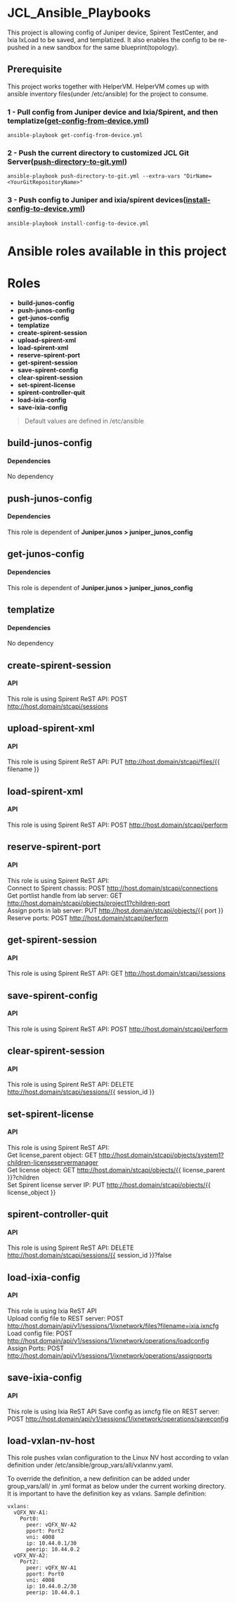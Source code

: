 # JCL_Ansible_Playbooks
This project is allowing config of Juniper device, Spirent TestCenter, and Ixia IxLoad to be saved, and templatized. It also enables the config to be re-pushed in a new sandbox for the same blueprint(topology).

## Prerequisite
This project works together with HelperVM. HelperVM comes up with ansible inventory files(under /etc/ansible) for the project to consume.


### 1 - Pull config from Juniper device and Ixia/Spirent, and then templatize([get-config-from-device.yml](/docs/playbook-docs/get-config_README.md))
```
ansible-playbook get-config-from-device.yml
```
### 2 - Push the current directory to customized JCL Git Server([push-directory-to-git.yml](/docs/playbook-docs/push-directory-to-git_README.md))
```
ansible-playbook push-directory-to-git.yml --extra-vars "DirName=<YourGitRepositoryName>"
```
### 3 - Push config to Juniper and ixia/spirent devices([install-config-to-device.yml](/docs/playbook-docs/install-config-to-device_README.md))
```  
ansible-playbook install-config-to-device.yml
```

# Ansible roles available in this project
# Roles
- **build-junos-config**
- **push-junos-config**
- **get-junos-config**
- **templatize**
- **create-spirent-session**
- **upload-spirent-xml**
- **load-spirent-xml**
- **reserve-spirent-port**
- **get-spirent-session**
- **save-spirent-config**
- **clear-spirent-session**
- **set-spirent-license**
- **spirent-controller-quit**
- **load-ixia-config**
- **save-ixia-config**

> Default values are defined in /etc/ansible
## build-junos-config

#### Dependencies
No dependency

## push-junos-config

#### Dependencies
This role is dependent of **Juniper.junos > juniper_junos_config**

## get-junos-config

#### Dependencies
This role is dependent of **Juniper.junos > juniper_junos_config**

## templatize

#### Dependencies
No dependency

## create-spirent-session

#### API
This role is using Spirent ReST API: POST http://host.domain/stcapi/sessions

## upload-spirent-xml

#### API
This role is using Spirent ReST API: PUT http://host.domain/stcapi/files/{{ filename }}

## load-spirent-xml

#### API
This role is using Spirent ReST API: POST http://host.domain/stcapi/perform

## reserve-spirent-port

#### API
This role is using Spirent ReST API:   
Connect to Spirent chassis: POST http://host.domain/stcapi/connections  
Get portlist handle from lab server: GET  http://host.domain/stcapi/objects/project1?children-port  
Assign ports in lab server: PUT  http://host.domain/stcapi/objects/{{ port }}  
Reserve ports: POST http://host.domain/stcapi/perform

## get-spirent-session

#### API
This role is using Spirent ReST API: GET http://host.domain/stcapi/sessions

## save-spirent-config

#### API
This role is using Spirent ReST API: POST http://host.domain/stcapi/perform

## clear-spirent-session

#### API
This role is using Spirent ReST API: DELETE http://host.domain/stcapi/sessions/{{ session_id }}

## set-spirent-license

#### API
This role is using Spirent ReST API:  
Get license_parent object: GET http://host.domain/stcapi/objects/system1?children-licenseservermanager  
Get license object: GET http://host.domain/stcapi/objects/{{ license_parent }}?children  
Set Spirent license server IP: PUT http://host.domain/stcapi/objects/{{ license_object }}


## spirent-controller-quit

#### API
This role is using Spirent ReST API: DELETE http://host.domain/stcapi/sessions/{{ session_id }}?false

## load-ixia-config

#### API
This role is using Ixia ReST API  
Upload config file to REST server: POST http://host.domain/api/v1/sessions/1/ixnetwork/files?filename=ixia.ixncfg  
Load config file: POST http://host.domain/api/v1/sessions/1/ixnetwork/operations/loadconfig  
Assign Ports: POST http://host.domain/api/v1/sessions/1/ixnetwork/operations/assignports

## save-ixia-config

#### API
This role is using Ixia ReST API
Save config as ixncfg file on REST server: POST http://host.domain/api/v1/sessions/1/ixnetwork/operations/saveconfig

## load-vxlan-nv-host

This role pushes vxlan configuration to the Linux NV host according to vxlan definition under /etc/ansible/group_vars/all/vxlannv.yaml. <br>

To override the definition, a new definition can be added under group_vars/all/ in .yml format as below under the current working directory. It is important to have the definition key as vxlans. Sample definition: <br>

    vxlans:
      vQFX_NV-A1:
        Port0:
          peer: vQFX_NV-A2
          pport: Port2
          vni: 4008
          ip: 10.44.0.1/30
          peerip: 10.44.0.2
      vQFX_NV-A2:
        Port2:
          peer: vQFX_NV-A1
          pport: Port0
          vni: 4008
          ip: 10.44.0.2/30
          peerip: 10.44.0.1
